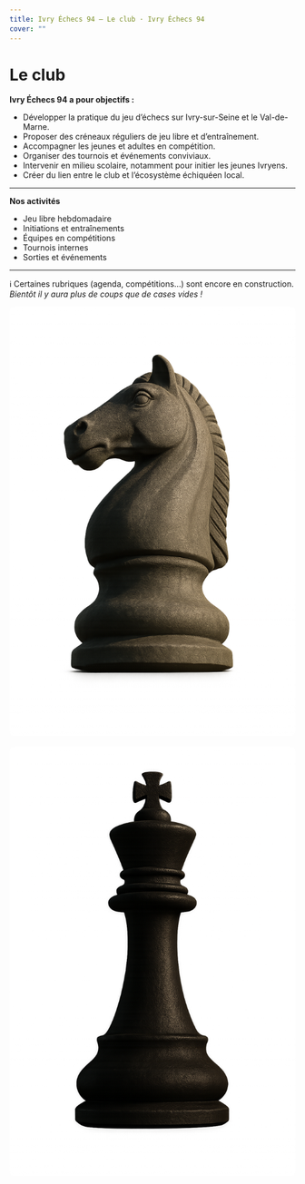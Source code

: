 ```yaml
---
title: Ivry Échecs 94 — Le club · Ivry Échecs 94
cover: ""
---
```

<main class="site-content">

  <!-- Colonne gauche = texte -->
  <div class="main">

  # Le club

  **Ivry Échecs 94 a pour objectifs :**

  - Développer la pratique du jeu d’échecs sur Ivry-sur-Seine et le Val-de-Marne.  
  - Proposer des créneaux réguliers de jeu libre et d’entraînement.  
  - Accompagner les jeunes et adultes en compétition.  
  - Organiser des tournois et événements conviviaux.  
  - Intervenir en milieu scolaire, notamment pour initier les jeunes Ivryens.  
  - Créer du lien entre le club et l’écosystème échiquéen local.  

  ---

  **Nos activités**

  - Jeu libre hebdomadaire  
  - Initiations et entraînements  
  - Équipes en compétitions  
  - Tournois internes  
  - Sorties et événements  

  ---

  ℹ️ Certaines rubriques (agenda, compétitions…) sont encore en construction.  
  *Bientôt il y aura plus de coups que de cases vides !*

  </div>

  <!-- Colonne droite = images -->
  <div class="aside">
    <img src="/assets/uploads/cavalier-sombrer.png" alt="Cavalier sombre"
         style="max-width:100%; border-radius:8px; margin-bottom:1rem;">
  <img src="/assets/uploads/roi-sombre.png" alt="Roi sombre"
         style="max-width:100%; border-radius:8px; margin-bottom:1rem;">

</div>

</main>
